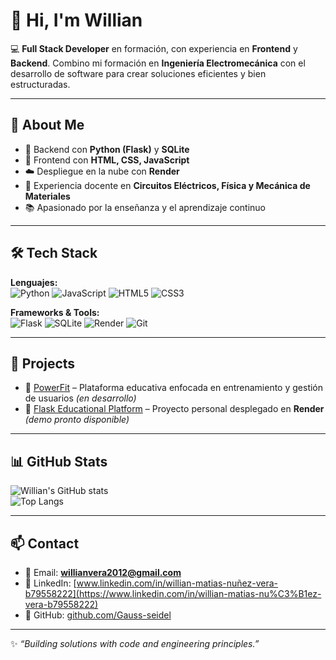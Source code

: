 # 👋 Hi, I'm Willian  

💻 **Full Stack Developer** en formación, con experiencia en **Frontend** y **Backend**. Combino mi formación en **Ingeniería Electromecánica** con el desarrollo de software para crear soluciones eficientes y bien estructuradas.  

---

## 🚀 About Me
- 🔧 Backend con **Python (Flask)** y **SQLite**  
- 🎨 Frontend con **HTML, CSS, JavaScript**  
- ☁️ Despliegue en la nube con **Render**  
- 📘 Experiencia docente en **Circuitos Eléctricos, Física y Mecánica de Materiales**  
- 📚 Apasionado por la enseñanza y el aprendizaje continuo  

---

## 🛠️ Tech Stack
**Lenguajes:**  
![Python](https://img.shields.io/badge/Python-3776AB?style=for-the-badge&logo=python&logoColor=white) 
![JavaScript](https://img.shields.io/badge/JavaScript-323330?style=for-the-badge&logo=javascript&logoColor=F7DF1E) 
![HTML5](https://img.shields.io/badge/HTML5-E34F26?style=for-the-badge&logo=html5&logoColor=white) 
![CSS3](https://img.shields.io/badge/CSS3-1572B6?style=for-the-badge&logo=css3&logoColor=white)  

**Frameworks & Tools:**  
![Flask](https://img.shields.io/badge/Flask-000000?style=for-the-badge&logo=flask&logoColor=white) 
![SQLite](https://img.shields.io/badge/SQLite-07405E?style=for-the-badge&logo=sqlite&logoColor=white) 
![Render](https://img.shields.io/badge/Render-46E3B7?style=for-the-badge&logo=render&logoColor=black) 
![Git](https://img.shields.io/badge/Git-F05032?style=for-the-badge&logo=git&logoColor=white)  

---

## 📌 Projects
- 🔗 [PowerFit](#) – Plataforma educativa enfocada en entrenamiento y gestión de usuarios *(en desarrollo)*  
- 🔗 [Flask Educational Platform](#) – Proyecto personal desplegado en **Render** *(demo pronto disponible)*  

---

## 📊 GitHub Stats
![Willian's GitHub stats](https://github-readme-stats.vercel.app/api?username=TU_USUARIO&show_icons=true&theme=radical)  
![Top Langs](https://github-readme-stats.vercel.app/api/top-langs/?username=TU_USUARIO&layout=compact&theme=radical)  

---

## 📫 Contact
- 📧 Email: **willianvera2012@gmail.com**  
- 💼 LinkedIn: [www.linkedin.com/in/willian-matias-nuñez-vera-b79558222](https://www.linkedin.com/in/willian-matias-nu%C3%B1ez-vera-b79558222)  
- 🖤 GitHub: [github.com/Gauss-seidel](https://github.com/TU_USUARIO)  

---
✨ *“Building solutions with code and engineering principles.”*  
